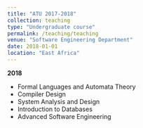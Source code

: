 ```yaml
---
title: "ATU 2017-2018"
collection: teaching
type: "Undergraduate course"
permalink: /teaching/teaching
venue: "Software Engineering Department"
date: 2018-01-01
location: "East Africa"
---
```


**2018**

* Formal Languages and Automata Theory
* Compiler Design
* System Analysis and Design 
* Introduction to Databases
* Advanced Software Engineering